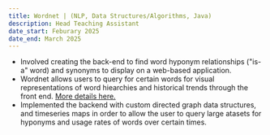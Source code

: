```yaml
---
title: Wordnet | (NLP, Data Structures/Algorithms, Java)
description: Head Teaching Assistant
date_start: Feburary 2025
date_end: March 2025
---
```


- Involved creating the back-end to find word hyponym relationships ("is-a" word) and synonyms to display on a web-based application. 
- Wordnet allows users to query for certain words for visual representations of word hiearchies and historical trends through the front end. [More details here.](https://fa24.datastructur.es/projects/proj2b/)
- Implemented the backend with custom directed graph data structures, and timeseries maps in order to allow the user to query large atasets for hyponyms and usage rates of words over certain times. 

